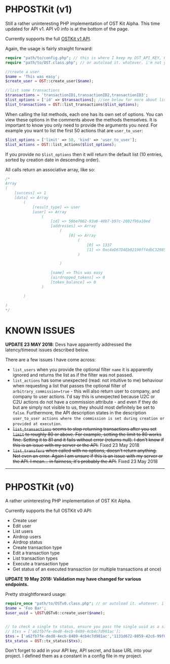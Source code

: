 # PHPOSTKit (v1)
Still a rather uninteresting PHP implementation of OST Kit Alpha. This time updated for API v1. API v0 info is at the bottom of the page.

Currently supports the full [OSTKit v1 API](https://dev.ost.com/docs/api.html).

Again, the usage is fairly straight forward:
```php
require "path/to/config.php"; // this is where I keep my OST_API_KEY, OST_API_SECRET, OST_BASE_URL, and other stuff.
require "path/to/OST.class.php"; // or autoload it. whatever. i'm not your mum.

//create a user
$name = 'This was easy';
$create_user = OST::create_user($name);

//list some transactions
$transactions = 'transactionID1,transactionID2,transactionID3';
$list_options = ['id' => $transactions]; //see below for more about list options
$list_transactions = OST::list_transactions($list_options);

```

When calling the list methods, each one has its own set of options. You can view these options in the comments above the methods themselves. It is important to know you only need to provide the arguments you *need*. For example you want to list the first 50 actions that are `user_to_user`:

```php
$list_options = ['limit' => 50, 'kind' => 'user_to_user'];
$list_actions = OST::list_actions($list_options);
```
If you provide no `$list_options` then it will return the default list (10 entries, sorted by creation date in descending order).


All calls return an associative array, like so:
```php
/*
Array
(
    [success] => 1
    [data] => Array
        (
            [result_type] => user
            [user] => Array
                (
                    [id] => 56be7062-93a6-40b7-b97c-2802f96a10ed
                    [addresses] => Array
                        (
                            [0] => Array
                                (
                                    [0] => 1337
                                    [1] => 0xc4eD67D4Eb02190ff4dbC32985D14c4Ff4CAe41D
                                )

                        )

                    [name] => This was easy
                    [airdropped_tokens] => 0
                    [token_balance] => 0
                )

        )

)
*/
```

# KNOWN ISSUES
**UPDATE 23 MAY 2018**:
Devs have apparently addressed the latency/timeout issues described below.

There are a few issues I have come across:

* `list_users` when you provide the optional filter `name` it is apparently ignored and returns the list as if the filter was not passed.
* `list_actions` has some unexpected (read: not intuitive to me) behaviour when requesting a list that passes the optional filter of `arbitrary_commission=true` - this will also return user to company, and company to user actions. I'd say this is unexpected because U2C or C2U actions do not have a commission attribute - and even if they do but are simply not visible to us, they should most definitely be set to `false`. Furthermore, the API description states in the description `user_to_user actions where the commission is set during creation or provided at execution`. 	
* ~~`list_transactions` seems to stop returning transactions after you set `limit` to roughly 80 or above. For example, setting the limit to 80 works fine. Setting it to 81 and it fails without error (returns null). I don't know if this is an issue with my server or the API.~~ Fixed 23 May 2018
* ~~`list_transfers` when called with no options, doesn't return anything. Not even an error. Again I am unsure if this is an issue with my server or the API. I mean... in fairness, it's probably the API.~~ Fixed 23 May 2018






---- 

# PHPOSTKit (v0)
A rather uninteresting PHP implementation of OST Kit Alpha.

Currently supports the full OSTKit v0 API:

* Create user
* Edit user
* List users
* Airdrop users
* Airdrop status
* Create transaction type
* Edit a transaction type
* List transaction types
* Execute a transaction type
* Get status of an executed transaction (or multiple transactions at once)

**UPDATE 19 May 2018: Validation may have changed for various endpoints.**

Pretty straightforward usage:

```php
require_once "path/to/OSTv0.class.php"; // or autoload it. whatever. i'm not your mum.
$name = 'Foo Bar';
$user_uuid = \OST\OSTv0::create_user($name);


// to check a single tx status, ensure you pass the single uuid as a single element array like:
// $txs = ['a62fb7fe-ded8-4ecb-8489-4cb4c7d981ac'];
$txs = ['a62fb7fe-ded8-4ecb-8489-4cb4c7d981ac','1131d672-8859-42c6-99f0-2002dcaa2f6b'];
$tx_status = OST::tx_status($txs);

```

Don't forget to add in your API key, API secret, and base URL into your project. I defined them as a constant in a config file in my project.
